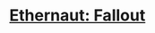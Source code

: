 # [Ethernaut: Fallout]([url](https://github.com/Prodigysec/Ethernaut/new/main/1.%20Fallback/README.md#Ethernaut:%20Fallout))
